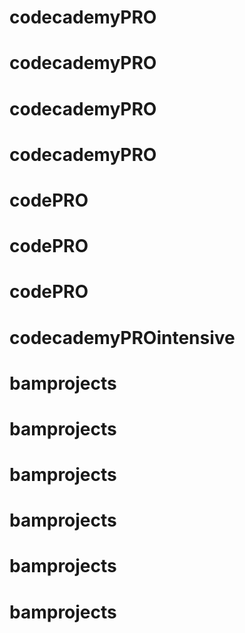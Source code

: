 # codecademyPRO
# codecademyPRO
# codecademyPRO
# codecademyPRO
# codePRO
# codePRO
# codePRO
# codecademyPROintensive
# bamprojects
# bamprojects
# bamprojects
# bamprojects
# bamprojects
# bamprojects
